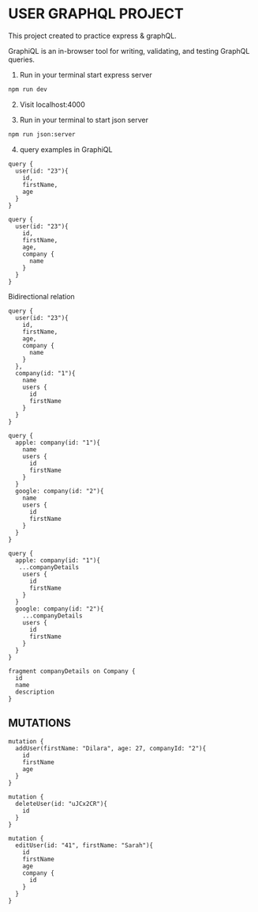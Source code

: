 # USER GRAPHQL PROJECT

This project created to practice express & graphQL.

GraphiQL is an in-browser tool for writing, validating, and
testing GraphQL queries.

1. Run in your terminal start express server

```bash
npm run dev
```

2. Visit localhost:4000

3. Run in your terminal to start json server

```bash
npm run json:server
```

4. query examples in GraphiQL

```
query {
  user(id: "23"){
    id,
    firstName,
    age
  }
}
```

```
query {
  user(id: "23"){
    id,
    firstName,
    age,
    company {
      name
    }
  }
}

```

Bidirectional relation

```
query {
  user(id: "23"){
    id,
    firstName,
    age,
    company {
      name
    }
  },
  company(id: "1"){
    name
    users {
      id
      firstName
    }
  }
}
```

```
query {
  apple: company(id: "1"){
    name
    users {
      id
      firstName
    }
  }
  google: company(id: "2"){
    name
    users {
      id
      firstName
    }
  }
}
```

```
query {
  apple: company(id: "1"){
   ...companyDetails
    users {
      id
      firstName
    }
  }
  google: company(id: "2"){
    ...companyDetails
    users {
      id
      firstName
    }
  }
}

fragment companyDetails on Company {
  id
  name
  description
}
```
## MUTATIONS
```
mutation {
  addUser(firstName: "Dilara", age: 27, companyId: "2"){
    id
    firstName
    age
  }
}
```
```
mutation {
  deleteUser(id: "uJCx2CR"){
    id
  }
}

```

```
mutation {
  editUser(id: "41", firstName: "Sarah"){
    id
    firstName
    age
    company {
      id
    }
  }
}
```
